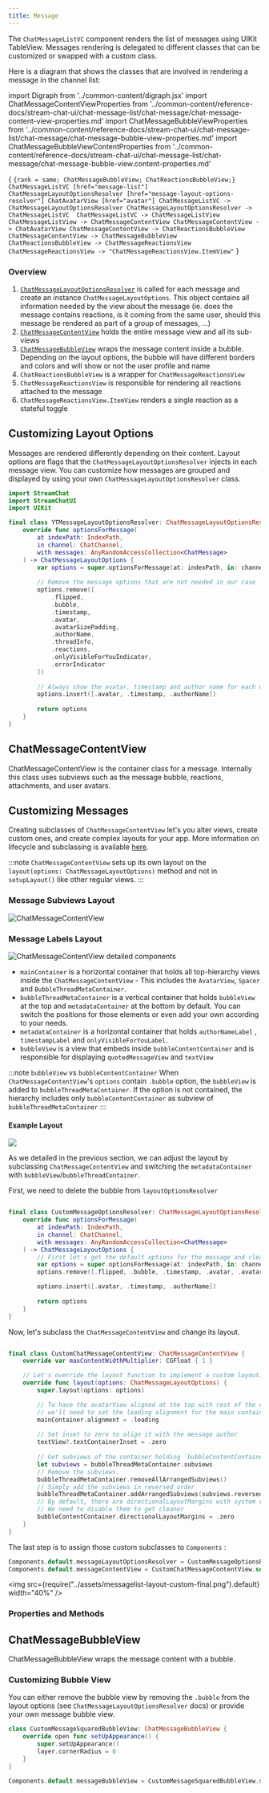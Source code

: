 ```yaml
---
title: Message
---
```


The `ChatMessageListVC` component renders the list of messages using UIKit TableView. Messages rendering is delegated to different classes that can be customized or swapped with a custom class.

Here is a diagram that shows the classes that are involved in rendering a message in the channel list:

import Digraph  from '../common-content/digraph.jsx'
import ChatMessageContentViewProperties from '../common-content/reference-docs/stream-chat-ui/chat-message-list/chat-message/chat-message-content-view-properties.md'
import ChatMessageBubbleViewProperties from '../common-content/reference-docs/stream-chat-ui/chat-message-list/chat-message/chat-message-bubble-view-properties.md'
import ChatMessageBubbleViewContentProperties from '../common-content/reference-docs/stream-chat-ui/chat-message-list/chat-message/chat-message-bubble-view.content-properties.md'

<Digraph>{ `
    {rank = same; ChatMessageBubbleView; ChatReactionsBubbleView;}
    ChatMessageListVC [href="message-list"]
    ChatMessageLayoutOptionsResolver [href="message-layout-options-resolver"]
    ChatAvatarView [href="avatar"]
    ChatMessageListVC -> ChatMessageLayoutOptionsResolver
    ChatMessageLayoutOptionsResolver -> ChatMessageListVC 
    ChatMessageListVC -> ChatMessageListView
    ChatMessageListView -> ChatMessageContentView
    ChatMessageContentView -> ChatAvatarView
    ChatMessageContentView -> ChatReactionsBubbleView
    ChatMessageContentView -> ChatMessageBubbleView
    ChatReactionsBubbleView -> ChatMessageReactionsView
    ChatMessageReactionsView -> "ChatMessageReactionsView.ItemView"
` }</Digraph>

### Overview

1. [`ChatMessageLayoutOptionsResolver`](message-layout-options-resolver) is called for each message and create an instance `ChatMessageLayoutOptions`. This object contains all information needed by the view about the message (ie. does the message contains reactions, is it coming from the same user, should this message be rendered as part of a group of messages, ...)
1. [`ChatMessageContentView`](#chatmessagecontentview) holds the entire message view and all its sub-views
1. [`ChatMessageBubbleView`](#chatmessagebubbleview) wraps the message content inside a bubble. Depending on the layout options, the bubble will have different borders and colors and will show or not the user profile and name
1. `ChatReactionsBubbleView` is a wrapper for `ChatMessageReactionsView` 
1. `ChatMessageReactionsView` is responsible for rendering all reactions attached to the message
1. `ChatMessageReactionsView.ItemView` renders a single reaction as a stateful toggle 

## Customizing Layout Options

Messages are rendered differently depending on their content. Layout options are flags that the `ChatMessageLayoutOptionsResolver` injects in each message view. You can customize how messages are grouped and displayed by using your own `ChatMessageLayoutOptionsResolver` class.

```swift
import StreamChat
import StreamChatUI
import UIKit

final class YTMessageLayoutOptionsResolver: ChatMessageLayoutOptionsResolver {
    override func optionsForMessage(
        at indexPath: IndexPath,
        in channel: ChatChannel,
        with messages: AnyRandomAccessCollection<ChatMessage>
    ) -> ChatMessageLayoutOptions {
        var options = super.optionsForMessage(at: indexPath, in: channel, with: messages)
        
        // Remove the message options that are not needed in our case
        options.remove([
            .flipped,
            .bubble,
            .timestamp,
            .avatar,
            .avatarSizePadding,
            .authorName,
            .threadInfo,
            .reactions,
            .onlyVisibleForYouIndicator,
            .errorIndicator
        ])
        
        // Always show the avatar, timestamp and author name for each message
        options.insert([.avatar, .timestamp, .authorName])
        
        return options
    }
}
```

## ChatMessageContentView

ChatMessageContentView is the container class for a message. Internally this class uses subviews such as the message bubble, reactions, attachments, and user avatars.

## Customizing Messages

Creating subclasses of `ChatMessageContentView` let's you alter views, create custom ones, and create complex layouts for your app. More information on lifecycle and subclassing is available [here](../customization/custom-components#components-lifecycle-methods).

:::note
`ChatMessageContentView` sets up its own layout on the `layout(options: ChatMessageLayoutOptions)` method and not in `setupLayout()` like other regular views.
:::

### Message Subviews Layout

![ChatMessageContentView](../assets/messagelist-layout-annotation.png)

### Message Labels Layout

![ChatMessageContentView detailed components](../assets/messagelist-layout-detail-components-annotation.png)

- `mainContainer` is a horizontal container that holds all top-hierarchy views inside the `ChatMessageContentView` - This includes the `AvatarView`, `Spacer` and `BubbleThreadMetaContainer`.
- `bubbleThreadMetaContainer` is a vertical container that holds `bubbleView` at the top and `metadataContainer` at the bottom by default. You can switch the positions for those elements or even add your own according to your needs.
- `metadataContainer` is a horizontal container that holds  `authorNameLabel` , `timestampLabel` and `onlyVisibleForYouLabel`. 
- `bubbleView`  is a view that embeds inside `bubbleContentContainer` and is responsible for displaying `quotedMessageView` and `textView`


:::note `bubbleView` vs `bubbleContentContainer`
 When `ChatMessageContentView`'s `options` contain `.bubble` option, the `bubbleView` is added to `bubbleThreadMetaContainer`. If the option is not contained, the hierarchy includes only `bubbleContentContainer` as subview of `bubbleThreadMetaContainer`
:::

#### Example Layout

 ![](../assets/messagelist-layout-custom.png)

As we detailed in the previous section, we can adjust the layout by subclassing `ChatMessageContentView` and switching the `metadataContainer` with `bubbleView`/`bubbleThreadContainer`.  

First, we need to delete the bubble from `layoutOptionsResolver`

```swift

final class CustomMessageOptionsResolver: ChatMessageLayoutOptionsResolver {
    override func optionsForMessage(
        at indexPath: IndexPath,
        in channel: ChatChannel,
        with messages: AnyRandomAccessCollection<ChatMessage>
    ) -> ChatMessageLayoutOptions {
        // First let's get the default options for the message and clean them up.
        var options = super.optionsForMessage(at: indexPath, in: channel, with: messages)
        options.remove([.flipped, .bubble, .timestamp, .avatar, .avatarSizePadding, .authorName, .threadInfo, .reactions])

        options.insert([.avatar, .timestamp, .authorName])
        
        return options
    }
}
```

Now, let's subclass the  `ChatMessageContentView`  and change its layout. 

```swift 

final class CustomChatMessageContentView: ChatMessageContentView {
    override var maxContentWidthMultiplier: CGFloat { 1 }

    // Let's override the layout function to implement a custom layout:
    override func layout(options: ChatMessageLayoutOptions) {
        super.layout(options: options)

        // To have the avatarView aligned at the top with rest of the elements,
        // we'll need to set the leading alignment for the main container `mainContainer`.
        mainContainer.alignment = .leading
        
        // Set inset to zero to align it with the message author
        textView?.textContainerInset = .zero 
        
        // Get subviews of the container holding `bubbleContentContainer` when we disabled `.bubble` option.
        let subviews = bubbleThreadMetaContainer.subviews
        // Remove the subviews.
        bubbleThreadMetaContainer.removeAllArrangedSubviews()
        // Simply add the subviews in reversed order
        bubbleThreadMetaContainer.addArrangedSubviews(subviews.reversed())
        // By default, there are directionalLayoutMargins with system value because of the bubble border option.
        // We need to disable them to get cleaner 
        bubbleContentContainer.directionalLayoutMargins = .zero
    }
}

```

The last step is to assign those custom subclasses to `Components` :

```swift
Components.default.messageLayoutOptionsResolver = CustomMessageOptionsResolver()
Components.default.messageContentView = CustomChatMessageContentView.self
```

<img src={require("../assets/messagelist-layout-custom-final.png").default} width="40%" />

### Properties and Methods

<ChatMessageContentViewProperties />

## ChatMessageBubbleView

ChatMessageBubbleView wraps the message content with a bubble. 

### Customizing Bubble View

You can either remove the bubble view by removing the `.bubble` from the layout options (see `ChatMessageLayoutOptionsResolver` docs) or provide your own message bubble view.

```swift
class CustomMessageSquaredBubbleView: ChatMessageBubbleView {
    override open func setUpAppearance() {
        super.setUpAppearance()
        layer.cornerRadius = 0
    }
}
```

```swift
Components.default.messageBubbleView = CustomMessageSquaredBubbleView.self
```
